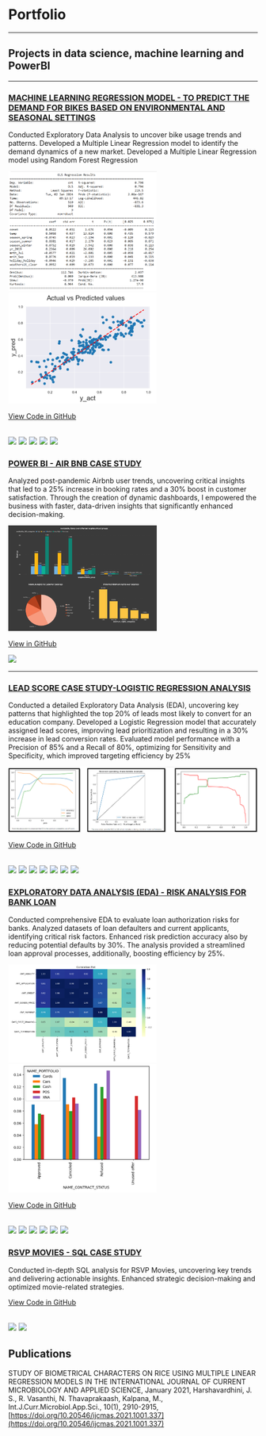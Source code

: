 # Portfolio
---
## Projects in data science, machine learning and PowerBI
---

### [MACHINE LEARNING REGRESSION MODEL - TO PREDICT THE DEMAND FOR BIKES BASED ON ENVIRONMENTAL AND SEASONAL SETTINGS](https://github.com/HarshavardhiniJS/ML-regression)
Conducted Exploratory Data Analysis to uncover bike usage trends and patterns. Developed a Multiple Linear Regression model to identify the demand dynamics of a new market. Developed a Multiple Linear Regression model using Random Forest Regression


<img src="images//ML-reg-pic1.png" width="300"/>
<img src="images/ML-reg-pic2-thumbnail.png" width="300"/>

[View Code in GitHub](https://github.com/HarshavardhiniJS/ML-regression)

[![](https://img.shields.io/badge/Python-white?logo=Python)](#) [![](https://img.shields.io/badge/Jupyter-white?logo=Jupyter)](#) [![](https://img.shields.io/badge/numpy-white)](#) [![](https://img.shields.io/badge/pandas-white)](#) [![](https://img.shields.io/badge/sklearn-white)](#) 
---
### [POWER BI - AIR BNB CASE STUDY](https://github.com/HarshavardhiniJS/PowerBI-Airbnb/blob/main/Airbnb_powerbi_export.pdf)
Analyzed post-pandemic Airbnb user trends, uncovering critical insights that led to a 25% increase in booking rates and a 30% boost in customer satisfaction. Through the creation of dynamic dashboards, I empowered the business with faster, data-driven insights that significantly enhanced decision-making.

<img src="images/AirBnB-BI-pic1.png" width="300"/>

[View in GitHub](https://github.com/HarshavardhiniJS/PowerBI-Airbnb)

[![](https://img.shields.io/badge/PowerBI-white)](#)

---
### [LEAD SCORE CASE STUDY-LOGISTIC REGRESSION ANALYSIS](https://github.com/HarshavardhiniJS/Lead-scoring-case-study/blob/main/Presentation.pdf)
Conducted a detailed Exploratory Data Analysis (EDA), uncovering key patterns that highlighted the top 20% of leads most likely to convert for an education company. Developed a Logistic Regression model that accurately assigned lead scores, improving lead prioritization and resulting in a 30% increase in lead conversion rates. Evaluated model performance with a Precision of 85% and a Recall of 80%, optimizing for Sensitivity and Specificity, which improved targeting efficiency by 25%

<img src="images/lead-score-proj-pic1.png" width="700"/>

[View Code in GitHub](https://github.com/HarshavardhiniJS/Lead-scoring-case-study)

[![](https://img.shields.io/badge/Python-white?logo=Python)](#) [![](https://img.shields.io/badge/Jupyter-white?logo=Jupyter)](#) [![](https://img.shields.io/badge/numpy-white)](#) [![](https://img.shields.io/badge/pandas-white)](#) [![](https://img.shields.io/badge/sklearn-white)](#) [![](https://img.shields.io/badge/seoborn-white)](#) [![](https://img.shields.io/badge/matplotlib-white)](#) 
---

### [EXPLORATORY DATA ANALYSIS (EDA) - RISK ANALYSIS FOR BANK LOAN](https://github.com/HarshavardhiniJS/EDA-Risk_Analysis)
Conducted comprehensive EDA to evaluate loan authorization risks for banks. Analyzed datasets of loan defaulters and current applicants, identifying critical risk factors. Enhanced risk prediction accuracy also by reducing potential defaults by 30%. The analysis provided a streamlined loan approval processes, additionally, boosting efficiency by 25%. 

<img src="images/EDA-proj-pic1.png" width="300"/>
<img src="images/EDA-proj-pic2.png" width="300"/>

[View Code in GitHub](https://github.com/HarshavardhiniJS/EDA-Risk_Analysis)

[![](https://img.shields.io/badge/Python-white?logo=Python)](#) [![](https://img.shields.io/badge/Jupyter-white?logo=Jupyter)](#) [![](https://img.shields.io/badge/numpy-white)](#) [![](https://img.shields.io/badge/pandas-white)](#) [![](https://img.shields.io/badge/seoborn-white)](#) [![](https://img.shields.io/badge/matplotlib-white)](#) 
---

### [RSVP MOVIES - SQL CASE STUDY](https://github.com/HarshavardhiniJS/RSVP-Movie-SQL-casestudy)
Conducted in-depth SQL analysis for RSVP Movies, uncovering key trends and delivering actionable insights. Enhanced strategic decision-making and optimized movie-related strategies.

[View Code in GitHub](https://github.com/HarshavardhiniJS/RSVP-Movie-SQL-casestudy)

[![](https://img.shields.io/badge/MySQL-white)](#) [![](https://img.shields.io/badge/SQL-white)](#) 
---
## Publications

STUDY OF BIOMETRICAL CHARACTERS ON RICE USING MULTIPLE LINEAR REGRESSION MODELS IN THE INTERNATIONAL JOURNAL OF CURRENT MICROBIOLOGY AND APPLIED SCIENCE, January 2021, Harshavardhini, J. S., R. Vasanthi, N. Thavaprakaash, Kalpana, M., Int.J.Curr.Microbiol.App.Sci., 10(1), 2910-2915, [https://doi.org/10.20546/ijcmas.2021.1001.337](https://doi.org/10.20546/ijcmas.2021.1001.337)

